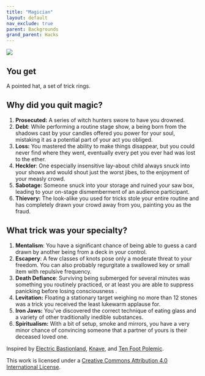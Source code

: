 ```yaml
---
title: "Magician"
layout: default
nav_exclude: true
parent: Backgrounds
grand_parent: Hacks
---
```


![](https://aboleth-overlords.com/wp-content/uploads/2020/09/20-675x1024.png)

## You get

A pointed hat, a set of trick rings.

## Why did you quit magic?

1. **Prosecuted:** A series of witch hunters swore to have you drowned.
2. **Debt**: While performing a routine stage show, a being born from the shadows cast by your candles offered you power for your soul, mistaking it as a potential part of your act you obliged.
3. **Loss:** You mastered the ability to make things disappear, but you could never find where they went, eventually every pet you ever had was lost to the ether.
4. **Heckler**: One especially insensitive lay-about child always snuck into your shows and would shout just the worst jibes, to the enjoyment of your measly crowd.
5. **Sabotage:** Someone snuck into your storage and ruined your saw box, leading to your on-stage dismemberment of an audience participant.
6. **Thievery:** The look-alike you used for tricks stole your entire routine and has completely drawn your crowd away from you, painting you as the fraud.

## What trick was your specialty?

1. **Mentalism**: You have a significant chance of being able to guess a card drawn by another being from a deck in your control.
2. **Escapery**: A few classes of knots pose only a moderate threat to your freedom. You can also probably regurgitate a swallowed key or small item with repulsive frequency.
3. **Death Defiance**: Surviving being submerged for several minutes was something you routinely practiced, or at least you are able to suppress panicking before losing consciousness .
4. **Levitation:** Floating a stationary target weighing no more than 12 stones was a trick you received the least lukewarm applause for.
5. **Iron Jaws:** You've discovered the correct technique of eating glass and a variety of other traditionally inedible substances.
6. **Spiritualism:** With a bit of setup, smoke and mirrors, you have a very minor chance of convincing someone that a partner of yours is their deceased loved one.

Inspired by [Electric Bastionland](https://chrismcdee.itch.io/electric-bastionland), [Knave](https://www.drivethrurpg.com/product/250888/Knave), and [Ten Foot Polemic](http://tenfootpolemic.blogspot.com/2014/01/200-failed-medieval-careers.html).

This work is licensed under a [Creative Commons Attribution 4.0 International License](http://creativecommons.org/licenses/by/4.0/).
